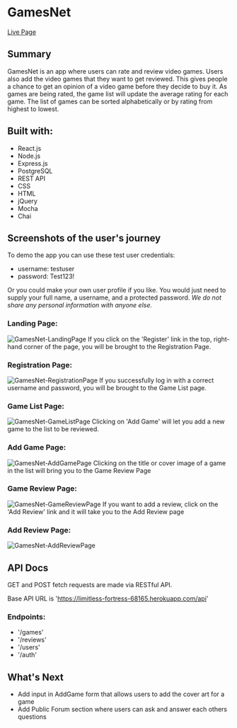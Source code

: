 # GamesNet

[Live Page](https://gamesnet-app.now.sh/)

## Summary

GamesNet is an app where users can rate and review video games. Users also add the video games that they want to get reviewed. This gives people a chance to get an opinion of a video game before they decide to buy it. As games are being rated, the game list will update the average rating for each game. The list of games can be sorted alphabetically or by rating from highest to lowest.

## Built with:

  - React.js
  - Node.js
  - Express.js
  - PostgreSQL
  - REST API
  - CSS
  - HTML
  - jQuery
  - Mocha
  - Chai

## Screenshots of the user's journey

To demo the app you can use these test user credentials:
  - username: testuser
  - password: Test123!

Or you could make your own user profile if you like. You would just need to supply your full name, a username, and a protected password.
_We do not share any personal information with anyone else._

### Landing Page:
![GamesNet-LandingPage](https://user-images.githubusercontent.com/53308172/74491081-780aac80-4e7f-11ea-90c2-47e03112d0bd.png)
If you click on the 'Register' link in the top, right-hand corner of the page, you will be brought to the Registration Page.
### Registration Page:
![GamesNet-RegistrationPage](https://user-images.githubusercontent.com/53308172/74491093-7e008d80-4e7f-11ea-9d87-f98b2c1b68a2.png)
If you successfully log in with a correct username and password, you will be brought to the Game List page.
### Game List Page:
![GamesNet-GameListPage](https://user-images.githubusercontent.com/53308172/74491100-85c03200-4e7f-11ea-93b3-573479e8a19c.png)
Clicking on 'Add Game' will let you add a new game to the list to be reviewed.
### Add Game Page:
![GamesNet-AddGamePage](https://user-images.githubusercontent.com/53308172/74491108-8b1d7c80-4e7f-11ea-95e9-c4eba94bc967.png)
Clicking on the title or cover image of a game in the list will bring you to the Game Review Page
### Game Review Page:
![GamesNet-GameReviewPage](https://user-images.githubusercontent.com/53308172/74491112-8eb10380-4e7f-11ea-9bd3-45a061fab606.png)
If you want to add a review, click on the 'Add Review' link and it will take you to the Add Review page
### Add Review Page:
![GamesNet-AddReviewPage](https://user-images.githubusercontent.com/53308172/74491114-907ac700-4e7f-11ea-8751-0b66d030703e.png)
## API Docs

GET and POST fetch requests are made via RESTful API.

Base API URL is 'https://limitless-fortress-68165.herokuapp.com/api'

### Endpoints:

  - '/games'
  - '/reviews'
  - '/users'
  - '/auth'

## What's Next

  - Add input in AddGame form that allows users to add the cover art for a game
  - Add Public Forum section where users can ask and answer each others questions
  
